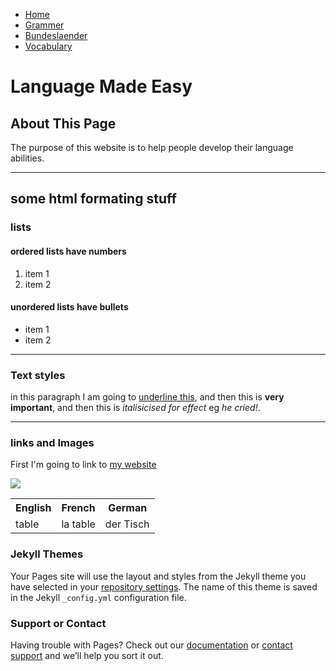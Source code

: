 <ul class="breadcrumb">
  <li><a href="#">Home</a></li>
  <li><a href="#">Grammer</a></li>
  <li><a href="#">Bundeslaender</a></li>
  <li><a href="#">Vocabulary</a></li>
</ul>


<h1>Language Made Easy</h1>

<h2>About This Page</h2>
<p>The purpose of this website is to help people develop their language abilities.</p>

<hr>

<h2>some html formating stuff</h2>
<h3>lists</h3>
<h4>ordered lists have numbers</h4>
<ol>
  <li>item 1</li>
  <li>item 2</li>
</ol>
  
  <h4>unordered lists have bullets</h4>
<ul>
  <li>item 1</li>
  <li>item 2</li>
</ul>
  
<hr>

<h3>Text styles</h3>
<p>in this paragraph I am going to <u>underline this</u>, and then this is <strong>very important</strong>, and then this is <em>italisicised for effect</em> eg <em> he cried!</em>.</p>

<hr>
<h3>links and Images</h3>
<p>First I'm going to link to <a href="https://www.youtube.com/?hl=en-GB&gl=GB">my website</a></p>

<img src="https://upload.wikimedia.org/wikipedia/commons/2/2f/Sign_language_families.png" />




<table>
  <tr>
    <th>English</th>
    <th>French</th>
    <th>German</th>
  </tr>
  <tr>
    <td>table</td>
    <td>la table</td>
    <td>der Tisch</td>
  </tr>
  
</table>

</body>
</html>






### Jekyll Themes

Your Pages site will use the layout and styles from the Jekyll theme you have selected in your [repository settings](https://github.com/AnnabelleLognon/TEST1/settings). The name of this theme is saved in the Jekyll `_config.yml` configuration file.

### Support or Contact

Having trouble with Pages? Check out our [documentation](https://help.github.com/categories/github-pages-basics/) or [contact support](https://github.com/contact) and we’ll help you sort it out.


